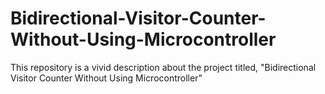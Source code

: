 # Bidirectional-Visitor-Counter-Without-Using-Microcontroller
This repository is a vivid description about the project titled, "Bidirectional Visitor Counter Without Using Microcontroller"
